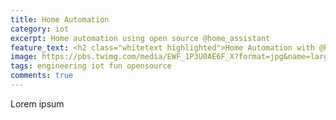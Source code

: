 ```yaml
---
title: Home Automation
category: iot
excerpt: Home automation using open source @home_assistant
feature_text: <h2 class="whitetext highlighted">Home Automation with @home_assistant</h2>
image: https://pbs.twimg.com/media/EWF_1P3U0AE6F_X?format=jpg&name=large
tags: engineering iot fun opensource
comments: true
---
```


Lorem ipsum